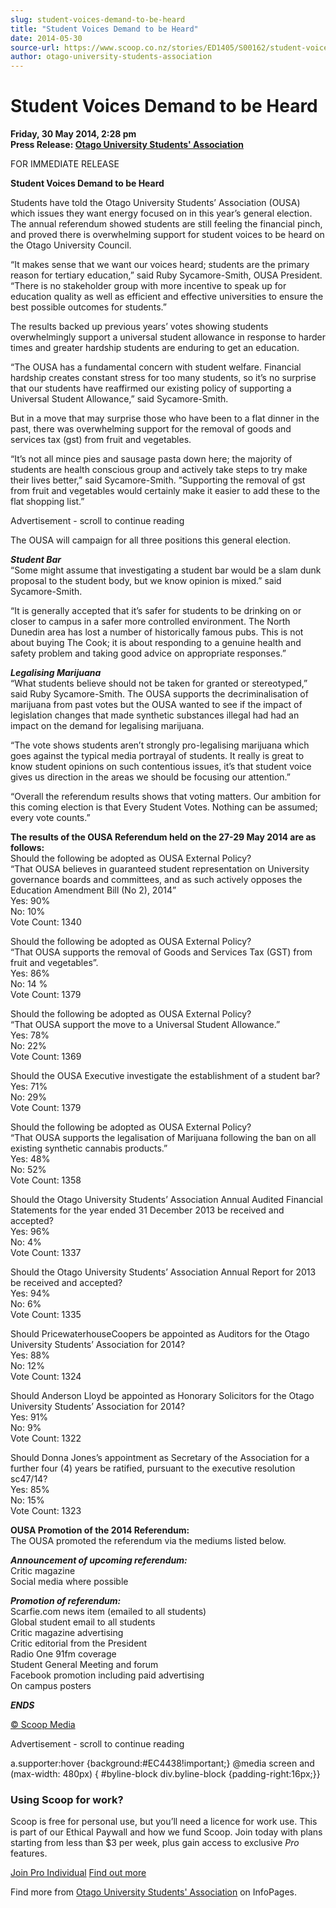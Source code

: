 ```yaml
---
slug: student-voices-demand-to-be-heard
title: "Student Voices Demand to be Heard"
date: 2014-05-30
source-url: https://www.scoop.co.nz/stories/ED1405/S00162/student-voices-demand-to-be-heard.htm
author: otago-university-students-association
---
```

Student Voices Demand to be Heard
=================================

**Friday, 30 May 2014, 2:28 pm**  
**Press Release: [Otago University Students' Association](https://info.scoop.co.nz/Otago_University_Students'_Association)**

FOR IMMEDIATE RELEASE

**Student Voices Demand to be Heard**

Students have told the Otago University Students’ Association (OUSA) which issues they want energy focused on in this year’s general election. The annual referendum showed students are still feeling the financial pinch, and proved there is overwhelming support for student voices to be heard on the Otago University Council.

“It makes sense that we want our voices heard; students are the primary reason for tertiary education,” said Ruby Sycamore-Smith, OUSA President. “There is no stakeholder group with more incentive to speak up for education quality as well as efficient and effective universities to ensure the best possible outcomes for students.”

The results backed up previous years’ votes showing students overwhelmingly support a universal student allowance in response to harder times and greater hardship students are enduring to get an education.

“The OUSA has a fundamental concern with student welfare. Financial hardship creates constant stress for too many students, so it’s no surprise that our students have reaffirmed our existing policy of supporting a Universal Student Allowance,” said Sycamore-Smith.

But in a move that may surprise those who have been to a flat dinner in the past, there was overwhelming support for the removal of goods and services tax (gst) from fruit and vegetables.

“It’s not all mince pies and sausage pasta down here; the majority of students are health conscious group and actively take steps to try make their lives better,” said Sycamore-Smith. ”Supporting the removal of gst from fruit and vegetables would certainly make it easier to add these to the flat shopping list.”

Advertisement - scroll to continue reading





The OUSA will campaign for all three positions this general election.

**_Student Bar_**  
“Some might assume that investigating a student bar would be a slam dunk proposal to the student body, but we know opinion is mixed.” said Sycamore-Smith.

“It is generally accepted that it’s safer for students to be drinking on or closer to campus in a safer more controlled environment. The North Dunedin area has lost a number of historically famous pubs. This is not about buying The Cook; it is about responding to a genuine health and safety problem and taking good advice on appropriate responses.”

**_Legalising Marijuana_**  
“What students believe should not be taken for granted or stereotyped,” said Ruby Sycamore-Smith. The OUSA supports the decriminalisation of marijuana from past votes but the OUSA wanted to see if the impact of legislation changes that made synthetic substances illegal had had an impact on the demand for legalising marijuana.

“The vote shows students aren’t strongly pro-legalising marijuana which goes against the typical media portrayal of students. It really is great to know student opinions on such contentious issues, it’s that student voice gives us direction in the areas we should be focusing our attention.”

“Overall the referendum results shows that voting matters. Our ambition for this coming election is that Every Student Votes. Nothing can be assumed; every vote counts.”

  
**The results of the OUSA Referendum held on the 27-29 May 2014 are as follows:**  
Should the following be adopted as OUSA External Policy?  
“That OUSA believes in guaranteed student representation on University governance boards and committees, and as such actively opposes the Education Amendment Bill (No 2), 2014”  
Yes: 90%  
No: 10%  
Vote Count: 1340

Should the following be adopted as OUSA External Policy?  
“That OUSA supports the removal of Goods and Services Tax (GST) from fruit and vegetables”.  
Yes: 86%  
No: 14 %  
Vote Count: 1379

Should the following be adopted as OUSA External Policy?  
“That OUSA support the move to a Universal Student Allowance.”  
Yes: 78%  
No: 22%  
Vote Count: 1369

Should the OUSA Executive investigate the establishment of a student bar?  
Yes: 71%  
No: 29%  
Vote Count: 1379

Should the following be adopted as OUSA External Policy?  
“That OUSA supports the legalisation of Marijuana following the ban on all existing synthetic cannabis products.”  
Yes: 48%  
No: 52%  
Vote Count: 1358

Should the Otago University Students’ Association Annual Audited Financial Statements for the year ended 31 December 2013 be received and accepted?  
Yes: 96%  
No: 4%  
Vote Count: 1337

Should the Otago University Students’ Association Annual Report for 2013 be received and accepted?  
Yes: 94%  
No: 6%  
Vote Count: 1335

Should PricewaterhouseCoopers be appointed as Auditors for the Otago University Students’ Association for 2014?  
Yes: 88%  
No: 12%  
Vote Count: 1324

Should Anderson Lloyd be appointed as Honorary Solicitors for the Otago University Students’ Association for 2014?  
Yes: 91%  
No: 9%  
Vote Count: 1322

Should Donna Jones’s appointment as Secretary of the Association for a further four (4) years be ratified, pursuant to the executive resolution sc47/14?  
Yes: 85%  
No: 15%  
Vote Count: 1323

**OUSA Promotion of the 2014 Referendum:**  
The OUSA promoted the referendum via the mediums listed below.

**_Announcement of upcoming referendum:_**  
Critic magazine  
Social media where possible

**_Promotion of referendum:_**  
Scarfie.com news item (emailed to all students)  
Global student email to all students  
Critic magazine advertising  
Critic editorial from the President  
Radio One 91fm coverage  
Student General Meeting and forum  
Facebook promotion including paid advertising  
On campus posters

**_ENDS_**

[© Scoop Media](http://www.scoop.co.nz/about/terms.html)  

Advertisement - scroll to continue reading



a.supporter:hover {background:#EC4438!important;} @media screen and (max-width: 480px) { #byline-block div.byline-block {padding-right:16px;}}

### Using Scoop for work?

Scoop is free for personal use, but you’ll need a licence for work use. This is part of our Ethical Paywall and how we fund Scoop. Join today with plans starting from less than $3 per week, plus gain access to exclusive _Pro_ features.  
  
[Join Pro Individual](https://pro.scoop.co.nz/Individual/?from=ProIn24) [Find out more](https://pro.scoop.co.nz/using-scoop-for-work/?from=ProIn24)

Find more from [Otago University Students' Association](https://info.scoop.co.nz/Otago_University_Students'_Association) on InfoPages.